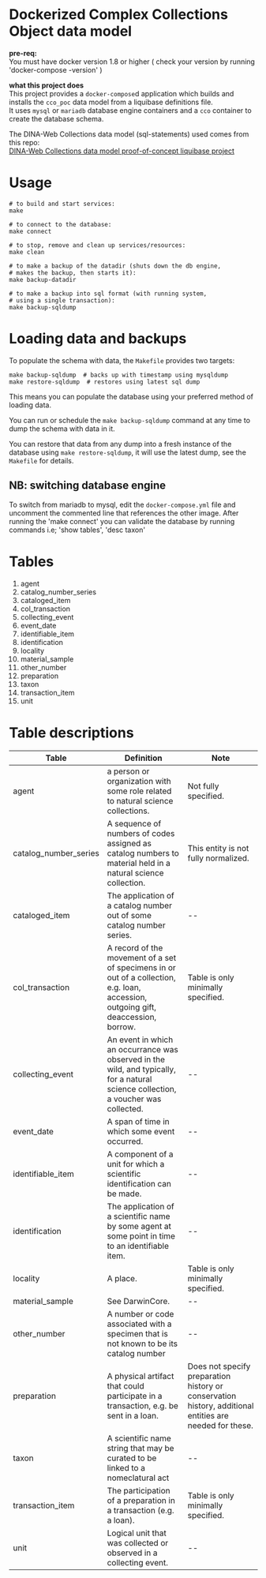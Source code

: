 Dockerized Complex Collections Object data model
================================================

**pre-req:** </br>
You must have docker version 1.8 or higher ( check your version by running 'docker-compose -version' )</br>

**what this project does**</br>
This project provides a `docker-compose`d application which builds and installs the `cco_poc` data model from a liquibase definitions file. </br>
It uses `mysql` or `mariadb` database engine containers and a `cco` container to create the database schema.

The DINA-Web Collections data model (sql-statements) used comes from this repo: </br> [DINA-Web Collections data model proof-of-concept liquibase project](https://github.com/DINA-Web/cco_poc)

# Usage

	# to build and start services:
	make

	# to connect to the database:
	make connect

	# to stop, remove and clean up services/resources:
	make clean

	# to make a backup of the datadir (shuts down the db engine, 
	# makes the backup, then starts it):
	make backup-datadir
	
	# to make a backup into sql format (with running system, 
	# using a single transaction):
	make backup-sqldump

# Loading data and backups

To populate the schema with data, the `Makefile` provides two targets:

	make backup-sqldump  # backs up with timestamp using mysqldump
	make restore-sqldump  # restores using latest sql dump

This means you can populate the database using your preferred method of loading data.

You can run or schedule the `make backup-sqldump` command at any time to dump the schema with data in it.

You can restore that data from any dump into a fresh instance of the database using `make restore-sqldump`, it will use the latest dump, see the `Makefile` for details.

## NB: switching database engine

To switch from mariadb to mysql, edit the `docker-compose.yml` file and uncomment the commented line that references the other image.
After running the 'make connect' you can validate the database by running commands i.e; 'show tables', 'desc taxon' 


# Tables

1. agent                 
1. catalog_number_series 
1. cataloged_item        
1. col_transaction       
1. collecting_event      
1. event_date            
1. identifiable_item     
1. identification        
1. locality              
1. material_sample       
1. other_number          
1. preparation           
1. taxon 
1. transaction_item
1. unit

# Table descriptions

Table | Definition | Note
------- | ------------------ | -------------
agent | a person or organization with some role related to natural science collections. |  Not fully specified.
catalog_number_series  | A sequence of numbers of codes assigned as catalog numbers to material held in a natural science collection. | This entity is not fully normalized.
cataloged_item | The application of a catalog number out of some catalog number series. |  --
col_transaction | A record of the movement of a set of specimens in or out of a collection, e.g. loan, accession, outgoing gift, deaccession, borrow. |  Table is only minimally specified.
collecting_event  | An event in which an occurrance was observed in the wild, and typically, for a natural science collection, a voucher was collected. |  --
event_date | A span of time in which some event occurred. |  --
identifiable_item  |  A component of a unit for which a scientific identification can be made. |  --
identification | The application of a scientific name by some agent at some point in time to an identifiable item. |  --
locality | A place. | Table is only minimally specified. 
material_sample | See DarwinCore. |  --
other_number | A number or code associated with a specimen that is not known to be its catalog number |  --
preparation | A physical artifact that could participate in a transaction, e.g. be sent in a loan. |  Does not specify preparation history or conservation history, additional entities are needed for these.
taxon | A scientific name string that may be curated to be linked to a nomeclatural act |  --
transaction_item | The participation of a preparation in a transaction (e.g. a loan). |  Table is only minimally specified.
unit | Logical unit that was collected or observed in a collecting event. |  --

